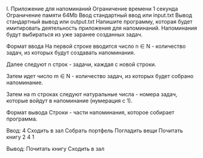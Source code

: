 I. Приложение для напоминаний
Ограничение времени	1 секунда
Ограничение памяти	64Mb
Ввод	стандартный ввод или input.txt
Вывод	стандартный вывод или output.txt
Напишите программу, которая будет имитировать деятельность приложения для напоминаний. Напоминания будут выбираться из уже заранее созданных задач.

Формат ввода
На первой строке вводится число n ∈ N - количество задач, из которых будут создавать напоминания.

Далее следуют n строк - задачи, каждая с новой строки.

Затем идет число m ∈ N - количество задач, из которых будет собрано напоминание.

Затем на m строках следуют натуральные числа - номера задач, которые войдут в напоминание (нумерация с 1).

Формат вывода
Строки - части напоминания, которое собирает программа.

Ввод:
4
Сходить в зал
Собрать портфель
Погладить вещи
Почитать книгу
2
4
1

Вывод:
Почитать книгу
Сходить в зал